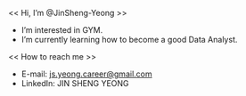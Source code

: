 << Hi, I’m @JinSheng-Yeong >>
- I’m interested in GYM.
- I’m currently learning how to become a good Data Analyst.
  
<< How to reach me >>
- E-mail: js.yeong.career@gmail.com
- LinkedIn: JIN SHENG YEONG

<!---
JinSheng-Yeong/JinSheng-Yeong is a ✨ special ✨ repository because its `README.md` (this file) appears on your GitHub profile.
You can click the Preview link to take a look at your changes.
--->
